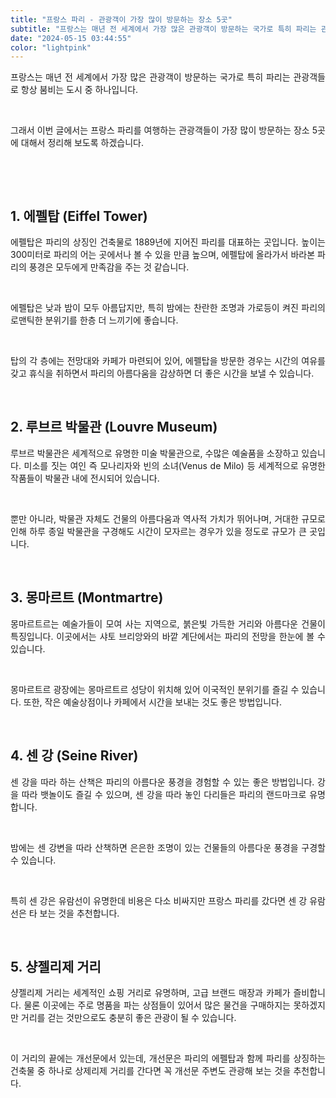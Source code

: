 ```yaml
---
title: "프랑스 파리 - 관광객이 가장 많이 방문하는 장소 5곳"
subtitle: "프랑스는 매년 전 세계에서 가장 많은 관광객이 방문하는 국가로 특히 파리는 관광객들로 항상 붐비는 도시 중 하나입니다. 프랑스 파리를 여행하는 관광객들이 가장 많이 방문하는 장소 5곳에 대해서 정리한 글입니다."
date: "2024-05-15 03:44:55"
color: "lightpink"
---
```



<p style="text-align: justify;" data-ke-size="size16">프랑스는 매년 전 세계에서 가장 많은 관광객이 방문하는 국가로 특히 파리는 관광객들로 항상 붐비는 도시 중 하나입니다.</p>
<p style="text-align: justify;" data-ke-size="size16"><br></p>
<p style="text-align: justify;" data-ke-size="size16">그래서 이번 글에서는 프랑스 파리를 여행하는 관광객들이 가장 많이 방문하는 장소 5곳에 대해서 정리해 보도록 하겠습니다.</p>
<p style="text-align: justify;" data-ke-size="size16"><br></p>
<p style="text-align: justify;" data-ke-size="size16"><br></p>
<h2 style="text-align: justify;" data-ke-size="size26"><b>1. 에펠탑 (Eiffel Tower)</b></h2>
<p style="text-align: justify;" data-ke-size="size16">에펠탑은 파리의 상징인 건축물로 1889년에 지어진 파리를 대표하는 곳입니다. 높이는 300미터로 파리의 어는 곳에서나 볼 수 있을 만큼 높으며, 에펠탑에 올라가서 바라본 파리의 풍경은 모두에게 만족감을 주는 것 같습니다.</p>
<p style="text-align: justify;" data-ke-size="size16"><br></p>
<p style="text-align: justify;" data-ke-size="size16">에펠탑은 낮과 밤이 모두 아름답지만, 특히 밤에는 찬란한 조명과 가로등이 켜진 파리의 로맨틱한 분위기를 한층 더 느끼기에 좋습니다.</p>
<p style="text-align: justify;" data-ke-size="size16"><br></p>
<p style="text-align: justify;" data-ke-size="size16">탑의 각 층에는 전망대와 카페가 마련되어 있어, 에펠탑을 방문한 경우는 시간의 여유를 갖고 휴식을 취하면서 파리의 아름다움을 감상하면 더 좋은 시간을 보낼 수 있습니다.</p>
<p style="text-align: justify;" data-ke-size="size16"><br></p>

<h2 style="text-align: justify;" data-ke-size="size26"><b>2. 루브르 박물관 (Louvre Museum)</b></h2>
<p style="text-align: justify;" data-ke-size="size16">루브르 박물관은 세계적으로 유명한 미술 박물관으로, 수많은 예술품을 소장하고 있습니다. 미소를 짓는 여인 즉 모나리자와 빈의 소녀(Venus de Milo) 등 세계적으로 유명한 작품들이 박물관 내에 전시되어 있습니다.</p>
<p style="text-align: justify;" data-ke-size="size16"><br></p>
<p style="text-align: justify;" data-ke-size="size16">뿐만 아니라, 박물관 자체도 건물의 아름다움과 역사적 가치가 뛰어나며, 거대한 규모로 인해 하루 종일 박물관을 구경해도 시간이 모자르는 경우가 있을 정도로 규모가 큰 곳입니다.</p>

<p style="text-align: justify;" data-ke-size="size16"><br></p>
<h2 style="text-align: justify;" data-ke-size="size26"><b>3. 몽마르트 (Montmartre)</b></h2>
<p style="text-align: justify;" data-ke-size="size16">몽마르트르는 예술가들이 모여 사는 지역으로, 붉은빛 가득한 거리와 아름다운 건물이 특징입니다. 이곳에서는 샤토 브리앙와의 바깥 계단에서는 파리의 전망을 한눈에 볼 수 있습니다.</p>
<p style="text-align: justify;" data-ke-size="size16"><br></p>
<p style="text-align: justify;" data-ke-size="size16">몽마르트르 광장에는 몽마르트르 성당이 위치해 있어 이국적인 분위기를 즐길 수 있습니다. 또한, 작은 예술상점이나 카페에서 시간을 보내는 것도 좋은 방법입니다.</p>
<p style="text-align: justify;" data-ke-size="size16"><br></p>

<h2 style="text-align: justify;" data-ke-size="size26"><b>4. 센 강 (Seine River)</b></h2>
<p style="text-align: justify;" data-ke-size="size16">센 강을 따라 하는 산책은 파리의 아름다운 풍경을 경험할 수 있는 좋은 방법입니다. 강을 따라 뱃놀이도 즐길 수 있으며, 센 강을 따라 놓인 다리들은 파리의 랜드마크로 유명합니다.</p>
<p style="text-align: justify;" data-ke-size="size16"><br></p>
<p style="text-align: justify;" data-ke-size="size16">밤에는 센 강변을 따라 산책하면 은은한 조명이 있는 건물들의 아름다운 풍경을 구경할 수 있습니다.</p>
<p style="text-align: justify;" data-ke-size="size16"><br></p>
<p style="text-align: justify;" data-ke-size="size16">특히 센 강은 유람선이 유명한데 비용은 다소 비싸지만 프랑스 파리를 갔다면 센 강 유람선은 타 보는 것을 추천합니다.</p>
<p style="text-align: justify;" data-ke-size="size16"><br></p>

<h2 style="text-align: justify;" data-ke-size="size26"><b>5. 샹젤리제 거리</b></h2>
<p style="text-align: justify;" data-ke-size="size16">샹젤리제 거리는 세계적인 쇼핑 거리로 유명하며, 고급 브랜드 매장과 카페가 즐비합니다. 물론 이곳에는 주로 명품을 파는 상점들이 있어서 많은 물건을 구매하지는 못하겠지만 거리를 걷는 것만으로도 충분히 좋은 관광이 될 수 있습니다.</p>
<p style="text-align: justify;" data-ke-size="size16"><br></p>
<p style="text-align: justify;" data-ke-size="size16">이 거리의 끝에는 개선문에서 있는데, 개선문은 파리의 에펠탑과 함께 파리를 상징하는 건축물 중 하나로 상제리제 거리를 간다면 꼭 개선문 주변도 관광해 보는 것을 추천합니다.</p>
<p style="text-align: justify;" data-ke-size="size16"><br></p>